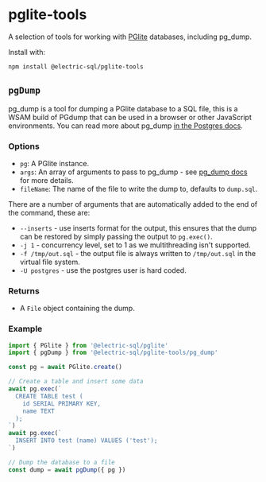 # pglite-tools

A selection of tools for working with [PGlite](https://github.com/electric-sql/pglite) databases, including pg_dump.

Install with:

```bash
npm install @electric-sql/pglite-tools
```

## `pgDump`

pg_dump is a tool for dumping a PGlite database to a SQL file, this is a WSAM build of PGdump that can be used in a browser or other JavaScript environments. You can read more about pg_dump [in the Postgres docs](https://www.postgresql.org/docs/current/app-pgdump.html).

### Options

- `pg`: A PGlite instance.
- `args`: An array of arguments to pass to pg_dump - see [pg_dump docs](https://www.postgresql.org/docs/current/app-pgdump.html) for more details.
- `fileName`: The name of the file to write the dump to, defaults to `dump.sql`.

There are a number of arguments that are automatically added to the end of the command, these are:

- `--inserts` - use inserts format for the output, this ensures that the dump can be restored by simply passing the output to `pg.exec()`.
- `-j 1` - concurrency level, set to 1 as we multithreading isn't supported.
- `-f /tmp/out.sql` - the output file is always written to `/tmp/out.sql` in the virtual file system.
- `-U postgres` - use the postgres user is hard coded.

### Returns

- A `File` object containing the dump.

### Example

```typescript
import { PGlite } from '@electric-sql/pglite'
import { pgDump } from '@electric-sql/pglite-tools/pg_dump'

const pg = await PGlite.create()

// Create a table and insert some data
await pg.exec(`
  CREATE TABLE test (
    id SERIAL PRIMARY KEY,
    name TEXT
  );
`)
await pg.exec(`
  INSERT INTO test (name) VALUES ('test');
`)

// Dump the database to a file
const dump = await pgDump({ pg })
```
